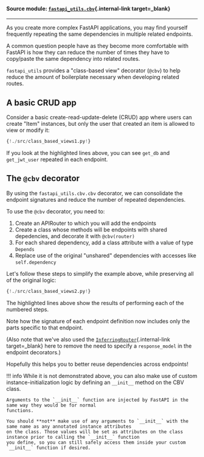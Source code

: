 #### Source module: [`fastapi_utils.cbv`](https://github.com/dmontagu/fastapi-utils/blob/master/fastapi_utils/cbv.py){.internal-link target=_blank}

---

As you create more complex FastAPI applications, you may find yourself
frequently repeating the same dependencies in multiple related endpoints.

A common question people have as they become more comfortable with FastAPI
is how they can reduce the number of times they have to copy/paste the same dependency
into related routes.

`fastapi_utils` provides a "class-based view" decorator (`@cbv`) to help reduce the amount of boilerplate
necessary when developing related routes.

## A basic CRUD app

Consider a basic create-read-update-delete (CRUD) app where users can create "Item" instances,
but only the user that created an item is allowed to view or modify it:

```python hl_lines="61 62 74 75 85 86 100 101"
{!./src/class_based_views1.py!}
```

If you look at the highlighted lines above, you can see `get_db`
and `get_jwt_user` repeated in each endpoint.


## The `@cbv` decorator

By using the `fastapi_utils.cbv.cbv` decorator, we can consolidate the
endpoint signatures and reduce the number of repeated dependencies.

To use the `@cbv` decorator, you need to:

1. Create an APIRouter to which you will add the endpoints
2. Create a class whose methods will be endpoints with shared depedencies, and decorate it with `@cbv(router)`
3. For each shared dependency, add a class attribute with a value of type `Depends`
4. Replace use of the original "unshared" dependencies with accesses like `self.dependency` 

Let's follow these steps to simplify the example above, while preserving all of the original logic:

```python hl_lines="11 58 61 63 64 65 69 70 71"
{!./src/class_based_views2.py!}
```

The highlighted lines above show the results of performing each of the numbered steps.

Note how the signature of each endpoint definition now includes only the parts specific
to that endpoint. 

(Also note that we've also used the [`InferringRouter`](inferring-router.md){.internal-link target=_blank}
here to remove the need to specify a `response_model` in the endpoint decorators.)

Hopefully this helps you to better reuse dependencies across endpoints!

!!! info
    While it is not demonstrated above, you can also make use of custom instance-initialization logic
    by defining an `__init__` method on the CBV class.
    
    Arguments to the `__init__` function are injected by FastAPI in the same way they would be for normal
    functions.
    
    You should **not** make use of any arguments to `__init__` with the same name as any annotated instance attributes
    on the class. Those values will be set as attributes on the class instance prior to calling the `__init__` function
    you define, so you can still safely access them inside your custom `__init__` function if desired.
     